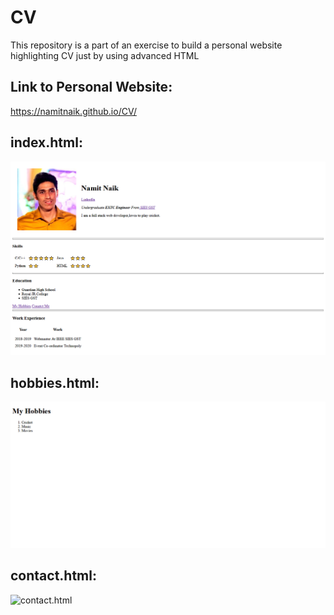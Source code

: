 # CV
This repository is a part of an exercise to build a personal website highlighting CV just by using advanced HTML
## Link to Personal Website:
https://namitnaik.github.io/CV/

## index.html:

![index.html](https://github.com/NamitNaik/CV/blob/master/Screenshot_2020-12-16%20Namit's%20Personal%20Site.png)
## hobbies.html:

![hobbies.html](https://github.com/NamitNaik/CV/blob/master/Screenshot_2020-12-17%20My%20Hobbies.png)
## contact.html:

![contact.html](hhttps://github.com/NamitNaik/CV/blob/master/Screenshot_2020-12-17%20My%20Contact%20Details.png)
